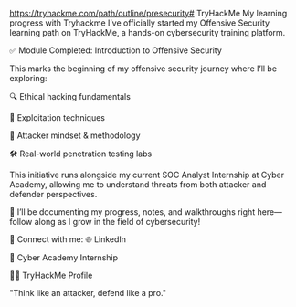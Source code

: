 https://tryhackme.com/path/outline/presecurity# TryHackMe
My learning progress with Tryhackme
I’ve officially started my Offensive Security learning path on TryHackMe, a hands-on cybersecurity training platform.

✅ Module Completed:
Introduction to Offensive Security

This marks the beginning of my offensive security journey where I’ll be exploring:

🔍 Ethical hacking fundamentals

🐚 Exploitation techniques

🧠 Attacker mindset & methodology

🛠️ Real-world penetration testing labs

This initiative runs alongside my current SOC Analyst Internship at Cyber Academy, allowing me to understand threats from both attacker and defender perspectives.

🧩 I’ll be documenting my progress, notes, and walkthroughs right here—follow along as I grow in the field of cybersecurity!

🔗 Connect with me:
🌐 LinkedIn

💼 Cyber Academy Internship

👨‍💻 TryHackMe Profile

"Think like an attacker, defend like a pro."
